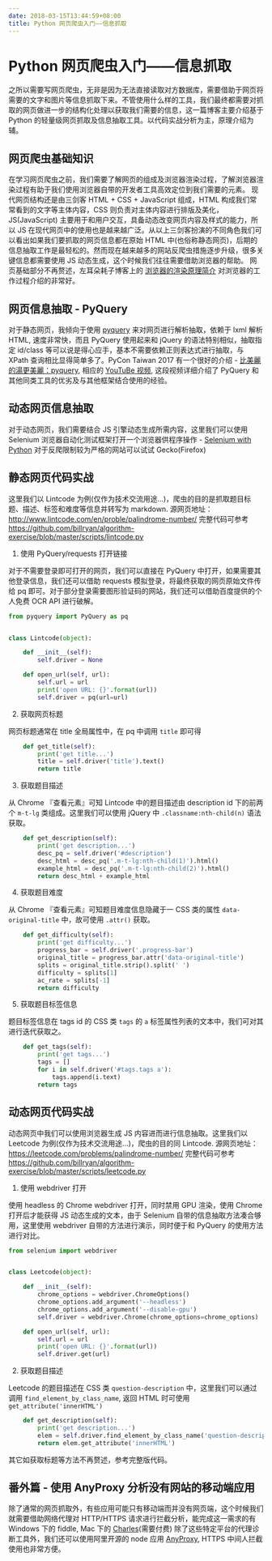 ```yaml
---
date: 2018-03-15T13:44:59+08:00
title: Python 网页爬虫入门——信息抓取
---
```


# Python 网页爬虫入门——信息抓取

之所以需要写网页爬虫，无非是因为无法直接读取对方数据库，需要借助于网页将需要的文字和图片等信息抓取下来。不管使用什么样的工具，我们最终都需要对抓取的网页做进一步的结构化处理以获取我们需要的信息，这一篇博客主要介绍基于 Python 的轻量级网页抓取及信息抽取工具。以代码实战分析为主，原理介绍为辅。

## 网页爬虫基础知识

在学习网页爬虫之前，我们需要了解网页的组成及浏览器渲染过程，了解浏览器渲染过程有助于我们使用浏览器自带的开发者工具高效定位到我们需要的元素。
现代网页结构还是由三剑客 HTML + CSS + JavaScript 组成，HTML 构成我们常常看到的文字等主体内容，CSS 则负责对主体内容进行排版及美化，JS(JavaScript) 主要用于和用户交互，具备动态改变网页内容及样式的能力，所以 JS 在现代网页中的使用也是越来越广泛。从以上三剑客扮演的不同角色我们可以看出如果我们要抓取的网页信息都在原始 HTML 中(也俗称静态网页)，后期的信息抽取工作是最轻松的。然而现在越来越多的网站反爬虫措施逐步升级，很多关键信息都需要使用 JS 动态生成，这个时候我们往往需要借助浏览器的帮助。
网页基础部分不再赘述，左耳朵耗子博客上的 [浏览器的渲染原理简介](https://coolshell.cn/articles/9666.html) 对浏览器的工作过程介绍的非常好。

## 网页信息抽取 - PyQuery

对于静态网页，我倾向于使用 [pyquery](https://pythonhosted.org/pyquery/) 来对网页进行解析抽取，依赖于 lxml 解析 HTML, 速度非常快，而且 PyQuery 使用起来和 jQuery 的语法特别相似，抽取指定 id/class 等可以说是得心应手，基本不需要依赖正则表达式进行抽取，与 XPath 查询相比显得简单多了。PyCon Taiwan 2017 有一个很好的介绍 - [比美麗的湯更美麗：pyquery](https://tw.pycon.org/2017/en-us/events/talk/326506774788046936/), 相应的 [YouTuBe 视频](https://www.youtube.com/watch?v=ldf7N7N3OI4), 这段视频详细介绍了 PyQuery 和其他同类工具的优劣及与其他框架结合使用的经验。

## 动态网页信息抽取

对于动态网页，我们需要结合 JS 引擎动态生成所需内容，这里我们可以使用 Selenium 浏览器自动化测试框架打开一个浏览器供程序操作 - [Selenium with Python](http://selenium-python.readthedocs.io/) 对于反爬限制较为严格的网站可以试试 Gecko(Firefox)

## 静态网页代码实战

这里我们以 Lintcode 为例(仅作为技术交流用途...)，爬虫的目的是抓取题目标题、描述、标签和难度等信息并转写为 markdown.
源网页地址：<http://www.lintcode.com/en/proble/palindrome-number/>
完整代码可参考 <https://github.com/billryan/algorithm-exercise/blob/master/scripts/lintcode.py>

1. 使用 PyQuery/requests 打开链接

对于不需要登录即可打开的网页，我们可以直接在 PyQuery 中打开，如果需要其他登录信息，我们还可以借助 requests 模拟登录，将最终获取的网页原始文件传给 pq 即可。对于部分登录需要图形验证码的网站，我们还可以借助百度提供的个人免费 OCR API 进行破解。

```python
from pyquery import PyQuery as pq


class Lintcode(object):

    def __init__(self):
        self.driver = None

    def open_url(self, url):
        self.url = url
        print('open URL: {}'.format(url))
        self.driver = pq(url=url)
```

2. 获取网页标题

网页标题通常在 title 全局属性中，在 pq 中调用 `title` 即可得

```python
    def get_title(self):
        print('get title...')
        title = self.driver('title').text()
        return title
```

3. 获取题目描述

从 Chrome 『查看元素』可知 Lintcode 中的题目描述由 description id 下的前两个 `m-t-lg` 类组成。这里我们可以使用 jQuery 中 `.classname:nth-child(n)` 语法获取。

```python
    def get_description(self):
        print('get description...')
        desc_pq = self.driver('#description')
        desc_html = desc_pq('.m-t-lg:nth-child(1)').html()
        example_html = desc_pq('.m-t-lg:nth-child(2)').html()
        return desc_html + example_html
```

4. 获取题目难度

从 Chrome 『查看元素』可知题目难度信息隐藏于一 CSS 类的属性 `data-original-title` 中，故可使用 `.attr()` 获取。

```python
    def get_difficulty(self):
        print('get difficulty...')
        progress_bar = self.driver('.progress-bar')
        original_title = progress_bar.attr('data-original-title')
        splits = original_title.strip().split(' ')
        difficulty = splits[1]
        ac_rate = splits[-1]
        return difficulty
```

5. 获取题目标签信息

题目标签信息在 tags id 的 CSS 类 `tags` 的 `a` 标签属性列表的文本中，我们可对其进行迭代获取之。

```python
    def get_tags(self):
        print('get tags...')
        tags = []
        for i in self.driver('#tags.tags a'):
            tags.append(i.text)
        return tags
```

## 动态网页代码实战

动态网页中我们可以使用浏览器生成 JS 内容进而进行信息抽取。这里我们以 Leetcode 为例(仅作为技术交流用途...)，爬虫的目的同 Lintcode.
源网页地址：<https://leetcode.com/problems/palindrome-number/>
完整代码可参考 <https://github.com/billryan/algorithm-exercise/blob/master/scripts/leetcode.py>

1. 使用 webdriver 打开

使用 headless 的 Chrome webdriver 打开，同时禁用 GPU 渲染，使用 Chrome 打开后才能获得 JS 动态生成的文本，由于 Selenium 自带的信息抽取方法凑合够用，这里使用 webdriver 自带的方法进行演示，同时便于和 PyQuery 的使用方法进行对比。

```python
from selenium import webdriver


class Leetcode(object):

    def __init__(self):
        chrome_options = webdriver.ChromeOptions()
        chrome_options.add_argument('--headless')
        chrome_options.add_argument('--disable-gpu')
        self.driver = webdriver.Chrome(chrome_options=chrome_options)

    def open_url(self, url):
        self.url = url
        print('open URL: {}'.format(url))
        self.driver.get(url)
```

2. 获取题目描述

Leetcode 的题目描述在 CSS 类 `question-description` 中，这里我们可以通过调用 `find_element_by_class_name`, 返回 HTML 时可使用 `get_attribute('innerHTML')`

```python
    def get_description(self):
        print('get description...')
        elem = self.driver.find_element_by_class_name('question-description')
        return elem.get_attribute('innerHTML')
```

其它如获取标题等方法不再赘述，参考完整版代码。

## 番外篇 - 使用 AnyProxy 分析没有网站的移动端应用

除了通常的网页抓取外，有些应用可能只有移动端而并没有网页端，这个时候我们就需要借助网络代理对 HTTP/HTTPS 请求进行拦截分析，能完成这一需求的有 Windows 下的 fiddle, Mac 下的 [Charles](https://www.charlesproxy.com/)(需要付费) 除了这些特定平台的代理诊断工具外，我们还可以使用阿里开源的 node 应用 [AnyProxy](http://anyproxy.io/cn/), HTTPS 中间人拦截使用也非常方便。